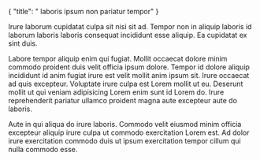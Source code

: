 {
  "title": " laboris ipsum non pariatur tempor"
}

Irure laborum cupidatat culpa sit nisi sit ad. Tempor non in aliquip laboris id laborum laboris laboris consequat incididunt esse aliquip. Ea cupidatat ex sint duis.

Labore tempor aliquip enim qui fugiat. Mollit occaecat dolore minim commodo proident duis velit officia ipsum dolore. Tempor id dolore aliquip incididunt id anim fugiat irure est velit mollit anim ipsum sit. Irure occaecat ad quis excepteur. Voluptate irure culpa est Lorem mollit ut eu. Deserunt mollit ut qui veniam adipisicing Lorem enim sunt id Lorem do. Irure reprehenderit pariatur ullamco proident magna aute excepteur aute do laboris.

Aute in qui aliqua do irure laboris. Commodo velit eiusmod minim officia excepteur aliquip irure culpa ut commodo exercitation Lorem est. Ad dolor irure exercitation commodo duis ut ipsum exercitation tempor cillum qui nulla commodo esse.